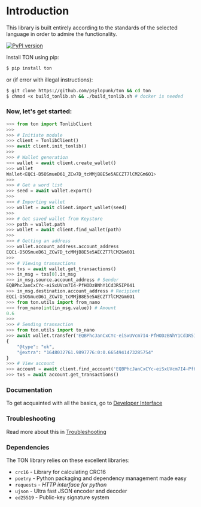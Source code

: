 # Introduction

This library is built entirely according to the standards of the selected language in order to admire the functionality.

[![PyPI version](https://badge.fury.io/py/ton.svg)](https://badge.fury.io/py/ton)

Install TON using pip:

```bash
$ pip install ton
```

or (if error with illegal instructions):

```bash
$ git clone https://github.com/psylopunk/ton && cd ton
$ chmod +x build_tonlib.sh && ./build_tonlib.sh # docker is needed
```

### Now, let's get started:

```python
>>> from ton import TonlibClient
>>>
>>> # Initiate module
>>> client = TonlibClient()
>>> await client.init_tonlib()
>>> 
>>> # Wallet generation
>>> wallet = await client.create_wallet()
>>> wallet
Wallet<EQCi-D5OSmueD61_ZCw7D_tcMMjB8E5e5AECZT7lCM2Gm6O1>
>>>
>>> # Get a word list
>>> seed = await wallet.export()
>>>
>>> # Importing wallet
>>> wallet = await client.import_wallet(seed)
>>>
>>> # Get saved wallet from Keystore
>>> path = wallet.path
>>> wallet = await client.find_wallet(path)
>>>
>>> # Getting an address
>>> wallet.account_address.account_address
EQCi-D5OSmueD61_ZCw7D_tcMMjB8E5e5AECZT7lCM2Gm6O1
>>>
>>> # Viewing transactions
>>> txs = await wallet.get_transactions()
>>> in_msg = txs[0].in_msg
>>> in_msg.source.account_address # Sender
EQBPhcJanCxCYc-eiSxUVcm7I4-PfHODzBNhY1Cd3R5IP041
>>> in_msg.destination.account_address # Recipient
EQCi-D5OSmueD61_ZCw7D_tcMMjB8E5e5AECZT7lCM2Gm6O1
>>> from ton.utils import from_nano
>>> from_nano(int(in_msg.value)) # Amount
0.6
>>> 
>>> # Sending transaction
>>> from ton.utils import to_nano
>>> await wallet.transfer('EQBPhcJanCxCYc-eiSxUVcm7I4-PfHODzBNhY1Cd3R5IP041', to_nano(0.3), comment='test')
{
    "@type": "ok",
    "@extra": "1648032761.9897776:0:0.6654941473285754"
}
>>> # View account
>>> account = await client.find_account('EQBPhcJanCxCYc-eiSxUVcm7I4-PfHODzBNhY1Cd3R5IP041')
>>> txs = await account.get_transactions()
```

### Documentation <a href="#documentation" id="documentation"></a>

To get acquainted with all the basics, go to [Developer Interface](developer-interface/)

### Troubleshooting

Read more about this in [Troubleshooting](troubleshooting.md)

### Dependencies <a href="#dependencies" id="dependencies"></a>

The TON library relies on these excellent libraries:

* `crc16` - Library for calculating CRC16
* `poetry` - Python packaging and dependency management made easy
* `requests` _- HTTP interface for python_
* `ujson` - Ultra fast JSON encoder and decoder
* `ed25519` - Public-key signature system
